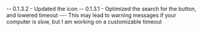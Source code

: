 -- 0.1.3.2
    - Updated the icon
-- 0.1.3.1
    - Optimized the search for the button, and lowered timeout
        --- This may lead to warning messages if your computer is slow, but I am working on a customizable timeout